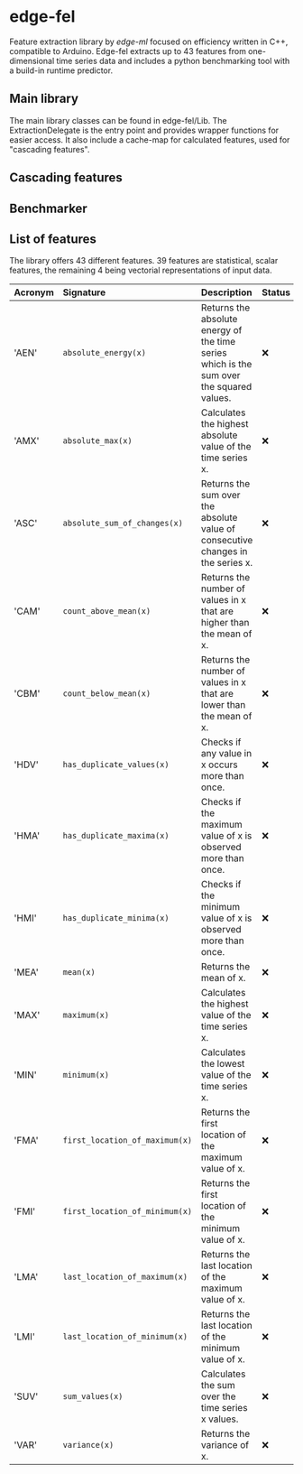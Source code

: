 # edge-fel
Feature extraction library by _edge-ml_ focused on efficiency written in C++, compatible to Arduino. Edge-fel extracts up to 43 features from one-dimensional time series data and includes a python benchmarking tool with a build-in runtime predictor.

## Main library
The main library classes can be found in edge-fel/Lib. The ExtractionDelegate is the entry point and provides wrapper functions for easier access. It also include a cache-map for calculated features, used for "cascading features".

## Cascading features

## Benchmarker

## List of features
The library offers 43 different features. 39 features are statistical, scalar features, the remaining 4 being vectorial representations of input data.

| Acronym   | Signature                      | Description                                                                              | Status  |
| :-------- | :----------------------------- | :--------------------------------------------------------------------------------------- | :-----  |
|  'AEN'    | `absolute_energy(x)`           | Returns the absolute energy of the time series which is the sum over the squared values. | ❌     |
|  'AMX'    | `absolute_max(x)`              | Calculates the highest absolute value of the time series x.                              | ❌     |
|  'ASC'    | `absolute_sum_of_changes(x)`   | Returns the sum over the absolute value of consecutive changes in the series x.          | ❌     |
|  'CAM'    | `count_above_mean(x)`          | Returns the number of values in x that are higher than the mean of x.                    | ❌     |
|  'CBM'    | `count_below_mean(x)`          | Returns the number of values in x that are lower than the mean of x.                     | ❌     |
|  'HDV'    | `has_duplicate_values(x)`      | Checks if any value in x occurs more than once.                                          | ❌     |
|  'HMA'    | `has_duplicate_maxima(x)`      | Checks if the maximum value of x is observed more than once.                             | ❌     |
|  'HMI'    | `has_duplicate_minima(x)`      | Checks if the minimum value of x is observed more than once.                             | ❌     |
|  'MEA'    | `mean(x)`                      | Returns the mean of x.                                                                   | ❌     |
|  'MAX'    | `maximum(x)`                   | Calculates the highest value of the time series x.                                       | ❌     |
|  'MIN'    | `minimum(x)`                   | Calculates the lowest value of the time series x.                                        | ❌     |
|  'FMA'    | `first_location_of_maximum(x)` | Returns the first location of the maximum value of x.                                    | ❌     |
|  'FMI'    | `first_location_of_minimum(x)` | Returns the first location of the minimum value of x.                                    | ❌     |
|  'LMA'    | `last_location_of_maximum(x)`  | Returns the last location of the maximum value of x.                                     | ❌     |
|  'LMI'    | `last_location_of_minimum(x)`  | Returns the last location of the minimum value of x.                                     | ❌     |
|  'SUV'    | `sum_values(x)`                | Calculates the sum over the time series x values.                                        | ❌     |
|  'VAR'    | `variance(x)  `                | Returns the variance of x.                                                               | ❌     |
